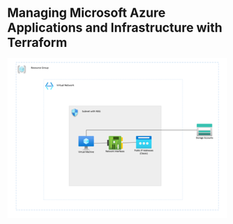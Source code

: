 # Managing Microsoft Azure Applications and Infrastructure with Terraform


![Image](TerraformDiagram.png)
